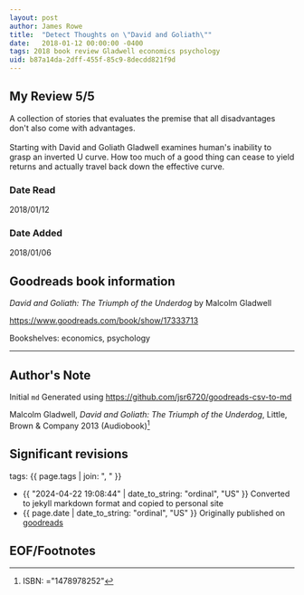 ```yaml
---
layout: post
author: James Rowe
title:  "Detect Thoughts on \"David and Goliath\""
date:   2018-01-12 00:00:00 -0400
tags: 2018 book review Gladwell economics psychology
uid: b87a14da-2dff-455f-85c9-8decdd821f9d
---
```


<!-- highly dependent on how you personally use jekyll templates, and how you want this to show up -->
<!-- escape any jekyll keys with double brackets -->

## My Review 5/5

A collection of stories that evaluates the premise that all disadvantages don't also come with advantages.<br/><br/>Starting with David and Goliath Gladwell examines human's inability to grasp an inverted U curve. How too much of a good thing can cease to yield returns and actually travel back down the effective curve.

### Date Read
2018/01/12

### Date Added
2018/01/06

## Goodreads book information

*David and Goliath: The Triumph of the Underdog* by Malcolm Gladwell

https://www.goodreads.com/book/show/17333713

Bookshelves: economics, psychology

---

## Author's Note

Initial `md` Generated using https://github.com/jsr6720/goodreads-csv-to-md

Malcolm Gladwell, *David and Goliath: The Triumph of the Underdog*,  Little, Brown & Company 2013 (Audiobook)[^1]

## Significant revisions

tags: {{ page.tags | join: ", " }} <!-- todo move this somewhere -->

- {{ "2024-04-22 19:08:44" | date_to_string: "ordinal", "US" }} Converted to jekyll markdown format and copied to personal site
- {{ page.date | date_to_string: "ordinal", "US" }} Originally published on [goodreads](https://www.goodreads.com)

## EOF/Footnotes

[^1]: ISBN: ="1478978252"